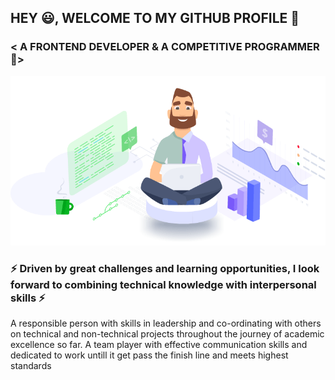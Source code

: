 ## HEY 😃, WELCOME TO MY GITHUB PROFILE 👋
### < A FRONTEND DEVELOPER & A COMPETITIVE PROGRAMMER 🎯> 

![github](https://github.com/AkshayK25/AkshayK25/blob/master/hero.gif)

###  ⚡ Driven by great challenges and learning opportunities, I look forward to combining technical knowledge with interpersonal skills ⚡ 

A responsible person with skills in leadership and co-ordinating with others on technical and non-technical projects throughout the journey of
academic excellence so far. A team player with effective communication skills and dedicated to work untill it get pass the finish line and meets
highest standards 
<!--
**AkshayK25/AkshayK25** is a ✨ _special_ ✨ repository because its `README.md` (this file) appears on your GitHub profile.

Here are some ideas to get you started:

- 🔭 I’m currently working on ...
- 🌱 I’m currently learning ...
- 👯 I’m looking to collaborate on ...
- 🤔 I’m looking for help with ...
- 💬 Ask me about ...
- 📫 How to reach me: ...
- 😄 Pronouns: ...
- ⚡ Fun fact: ...
-->
